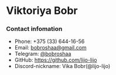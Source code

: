 # Viktoriya Bobr
### Contact infomation
* Phone: +375 (33) 644-16-56
* Email: bobroshaa@gmail.com
* Telegram:  [@bobroshaa](https://t.me/bobroshaa)
* GitHub: https://github.com/lijo-lijo
* Discord-nickname: Vika Bobr(@lijo-lijo)
